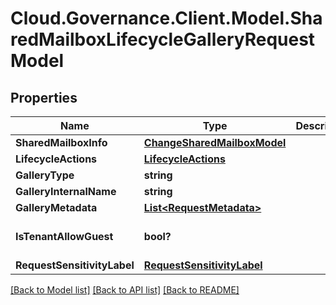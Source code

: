 # Cloud.Governance.Client.Model.SharedMailboxLifecycleGalleryRequestModel
## Properties

Name | Type | Description | Notes
------------ | ------------- | ------------- | -------------
**SharedMailboxInfo** | [**ChangeSharedMailboxModel**](ChangeSharedMailboxModel.md) |  | [optional] 
**LifecycleActions** | [**LifecycleActions**](LifecycleActions.md) |  | [optional] 
**GalleryType** | **string** |  | [optional] 
**GalleryInternalName** | **string** |  | [optional] 
**GalleryMetadata** | [**List&lt;RequestMetadata&gt;**](RequestMetadata.md) |  | [optional] 
**IsTenantAllowGuest** | **bool?** |  | [optional] [default to false]
**RequestSensitivityLabel** | [**RequestSensitivityLabel**](RequestSensitivityLabel.md) |  | [optional] 

[[Back to Model list]](../README.md#documentation-for-models) [[Back to API list]](../README.md#documentation-for-api-endpoints) [[Back to README]](../README.md)

